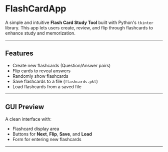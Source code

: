 # FlashCardApp

A simple and intuitive **Flash Card Study Tool** built with Python's `tkinter` library. This app lets users create, review, and flip through flashcards to enhance study and memorization.

---

##  Features

-  Create new flashcards (Question/Answer pairs)
-  Flip cards to reveal answers
-  Randomly show flashcards
-  Save flashcards to a file (`flashcards.pkl`)
-  Load flashcards from a saved file

---

##  GUI Preview

A clean interface with:
- Flashcard display area
- Buttons for **Next**, **Flip**, **Save**, and **Load**
- Form for entering new flashcards

---
